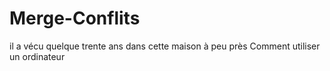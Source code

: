 # Merge-Conflits
il a vécu quelque trente ans dans cette maison
à peu près
Comment utiliser  un ordinateur 
